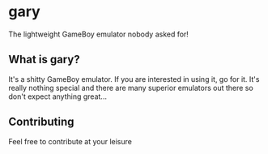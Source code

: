 # gary
The lightweight GameBoy emulator nobody asked for!

## What is gary?
It's a shitty GameBoy emulator. If you are interested in using it, go for it. It's really nothing special and there are many superior emulators out there so don't expect anything great...

## Contributing
Feel free to contribute at your leisure
